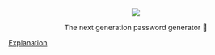 <div align="center">
  <img src="https://i.imgur.com/My4LTZN.png"/>
  <p>The next generation password generator 🔐</p>
</div>

<a href="https://app.creately.com/diagram/m2RYUonx1pU">Explanation</a>
